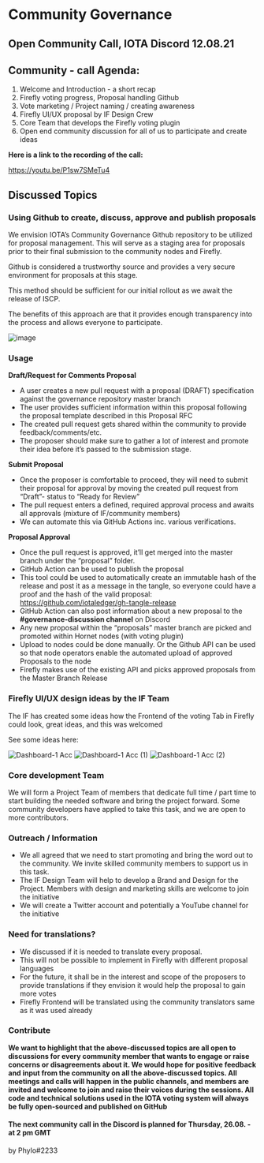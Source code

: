 <!-- COMMUNITY-GOVERNANCE -->
# **Community Governance**


## **Open Community Call, IOTA Discord 12.08.21**




<!-- COMMUNITY - CALL AGENDA -->
## **Community - call Agenda:**

1. Welcome and Introduction - a short recap
1. Firefly voting progress, Proposal handling Github
1. Vote marketing / Project naming / creating awareness
1. Firefly UI/UX proposal by IF Design Crew
1. Core Team that develops the Firefly voting plugin
1. Open end community discussion for all of us to participate and create ideas

**Here is a link to the recording of the call:**

https://youtu.be/P1sw7SMeTu4





<!-- DISCUSSED TOPICS -->
## **Discussed Topics**

### **Using Github to create, discuss, approve and publish proposals**

We envision IOTA’s Community Governance Github repository to be utilized for proposal management. This will serve as a staging area for proposals prior to their final submission to the community nodes and Firefly.

Github is considered a trustworthy source and provides a very secure environment for proposals at this stage.

This method should be sufficient for our initial rollout as we await the release of ISCP.

The benefits of this approach are that it provides enough transparency into the process and allows everyone to participate.

![image](https://user-images.githubusercontent.com/77154511/129310596-0df138ce-e650-4662-9851-0c84d958c727.png)


### **Usage**

**Draft/Request for Comments Proposal**

- A user creates a new pull request with a proposal (DRAFT) specification against the governance repository master branch
- The user provides sufficient information within this proposal following the proposal template described in this Proposal RFC
- The created pull request gets shared within the community to provide feedback/comments/etc.
- The proposer should make sure to gather a lot of interest and promote their idea before it’s passed to the submission stage.


**Submit Proposal**

- Once the proposer is comfortable to proceed, they will need to submit their proposal for approval by moving the created pull request from “Draft”- status to “Ready for Review”
- The pull request enters a defined, required approval process and awaits all approvals (mixture of IF/community members)
- We can automate this via GitHub Actions inc. various verifications.

**Proposal Approval**

- Once the pull request is approved, it’ll get merged into the master branch under the “proposal” folder.
- GitHub Action can be used to publish the proposal
- This tool could be used to automatically create an immutable hash of the release and post it as a message in the tangle, so everyone could have a proof and the hash of the valid proposal: https://github.com/iotaledger/gh-tangle-release
- GitHub Action can also post information about a new proposal to the **#governance-discussion channel** on Discord
- Any new proposal within the “proposals” master branch are picked and promoted within Hornet nodes (with voting plugin)
- Upload to nodes could be done manually. Or the Github API can be used so that node operators enable the automated upload of approved Proposals to the node
- Firefly makes use of the existing API and picks approved proposals from the Master Branch Release

### **Firefly UI/UX design ideas by the IF Team**

The IF has created some ideas how the Frontend of the voting Tab in Firefly could look, great ideas, and this was welcomed

See some ideas here:

![Dashboard-1 Acc](https://user-images.githubusercontent.com/77154511/129310271-9f586b4d-e29f-4acd-a8b9-f7e3f0cd3c8e.png)
![Dashboard-1 Acc (1)](https://user-images.githubusercontent.com/77154511/129310329-2d954b4d-3278-4f77-8317-40307a62b7fd.png)
![Dashboard-1 Acc (2)](https://user-images.githubusercontent.com/77154511/129310441-339e2db0-4b60-4c38-a652-82317717ca79.png)



### **Core development Team**

We will form a Project Team of members that dedicate full time / part time to start building the needed software and bring the project forward. Some community developers have applied to take this task, and we are open to more contributors.

### **Outreach / Information**

- We all agreed that we need to start promoting and bring the word out to the community. We invite skilled community members to support us in this task. 
- The IF Design Team will help to develop a Brand and Design for the Project. Members with design and marketing skills are welcome to join the initiative
- We will create a Twitter account and potentially a YouTube channel for the initiative


### **Need for translations?**

- We discussed if it is needed to translate every proposal.
- This will not be possible to implement in Firefly with different proposal languages
- For the future, it shall be in the interest and scope of the proposers to provide translations if they envision it would help the proposal to gain more votes
- Firefly Frontend will be translated using the community translators same as it was used already

### **Contribute**

**We want to highlight that the above-discussed topics are all open to discussions for every community member that wants to engage or raise concerns or disagreements about it. We would hope for positive feedback and input from the community on all the above-discussed topics. All meetings and calls will happen in the public channels, and members are invited and welcome to join and raise their voices during the sessions. All code and technical solutions used in the IOTA voting system will always be fully open-sourced and published on GitHub**


#### **The next community call in the Discord is planned for Thursday, 26.08. - at 2 pm GMT**

by Phylo#2233
